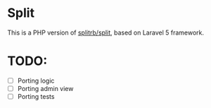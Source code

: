 # Split
This is a PHP version of [splitrb/split](https://github.com/splitrb/split), based on Laravel 5 framework.

# TODO:
- [ ] Porting logic
- [ ] Porting admin view
- [ ] Porting tests